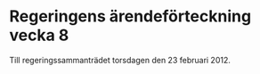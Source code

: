 # Regeringens ärendeförteckning vecka 8

Till regeringssammanträdet torsdagen den 23 februari 2012.

